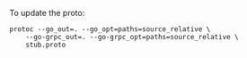 To update the proto: 

```
protoc --go_out=. --go_opt=paths=source_relative \
    --go-grpc_out=. --go-grpc_opt=paths=source_relative \
	stub.proto
```